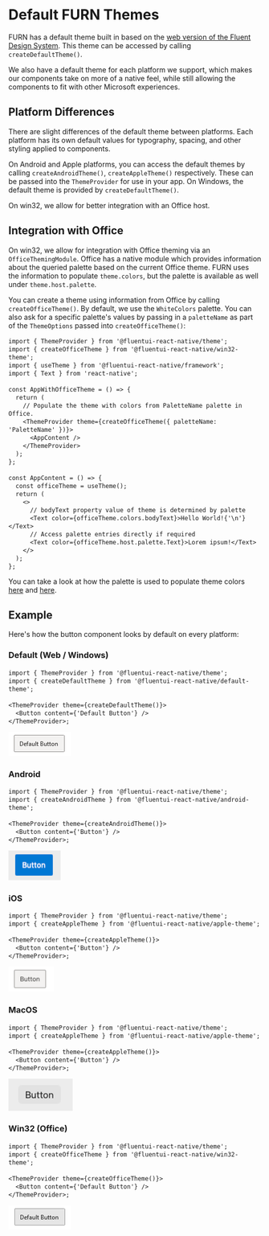 # Default FURN Themes

FURN has a default theme built in based on the [web version of the Fluent Design System](https://developer.microsoft.com/en-us/fluentui#/styles/web). This theme can be accessed by calling `createDefaultTheme()`.

We also have a default theme for each platform we support, which makes our components take on more of a native feel, while still allowing the components to fit with other Microsoft experiences.

## Platform Differences

There are slight differences of the default theme between platforms. Each platform has its own default values for typography, spacing, and other styling applied to components.

On Android and Apple platforms, you can access the default themes by calling `createAndroidTheme()`, `createAppleTheme()` respectively. These can be passed into the `ThemeProvider` for use in your app. On Windows, the default theme is provided by `createDefaultTheme()`.

On win32, we allow for better integration with an Office host.

## Integration with Office

On win32, we allow for integration with Office theming via an `OfficeThemingModule`. Office has a native module which provides information about the queried palette based on the current Office theme. FURN uses the information to populate `theme.colors`, but the palette is available as well under `theme.host.palette`.

You can create a theme using information from Office by calling `createOfficeTheme()`. By default, we use the `WhiteColors` palette. You can also ask for a specific palette's values by passing in a `paletteName` as part of the `ThemeOptions` passed into `createOfficeTheme()`:

```tsx
import { ThemeProvider } from '@fluentui-react-native/theme';
import { createOfficeTheme } from '@fluentui-react-native/win32-theme';
import { useTheme } from '@fluentui-react-native/framework';
import { Text } from 'react-native';

const AppWithOfficeTheme = () => {
  return (
    // Populate the theme with colors from PaletteName palette in Office.
    <ThemeProvider theme={createOfficeTheme({ paletteName: 'PaletteName' })}>
      <AppContent />
    </ThemeProvider>
  );
};

const AppContent = () => {
  const officeTheme = useTheme();
  return (
    <>
      // bodyText property value of theme is determined by palette
      <Text color={officeTheme.colors.bodyText}>Hello World!{'\n'}</Text>
      // Access palette entries directly if required
      <Text color={officeTheme.host.palette.Text}>Lorem ipsum!</Text>
    </>
  );
};
```

You can take a look at how the palette is used to populate theme colors [here](https://github.com/microsoft/fluentui-react-native/blob/master/packages/theming/win32-theme/src/paletteFromOfficeColors.ts) and [here](https://github.com/microsoft/fluentui-react-native/blob/master/packages/theming/win32-theme/src/createAliasesFromPalette.ts).

## Example

Here's how the button component looks by default on every platform:

### Default (Web / Windows)

```tsx
import { ThemeProvider } from '@fluentui-react-native/theme';
import { createDefaultTheme } from '@fluentui-react-native/default-theme';

<ThemeProvider theme={createDefaultTheme()}>
  <Button content={'Default Button'} />
</ThemeProvider>;
```

![Image of default button with default theme applied in FURN](./assets/default.png)

### Android

```tsx
import { ThemeProvider } from '@fluentui-react-native/theme';
import { createAndroidTheme } from '@fluentui-react-native/android-theme';

<ThemeProvider theme={createAndroidTheme()}>
  <Button content={'Button'} />
</ThemeProvider>;
```

![Image of default button with default Android theme applied in FURN](./assets/android.png)

### iOS

```tsx
import { ThemeProvider } from '@fluentui-react-native/theme';
import { createAppleTheme } from '@fluentui-react-native/apple-theme';

<ThemeProvider theme={createAppleTheme()}>
  <Button content={'Button'} />
</ThemeProvider>;
```

![Image of default button with default Apple theme on iOS applied in FURN](./assets/iOS.png)

### MacOS

```tsx
import { ThemeProvider } from '@fluentui-react-native/theme';
import { createAppleTheme } from '@fluentui-react-native/apple-theme';

<ThemeProvider theme={createAppleTheme()}>
  <Button content={'Button'} />
</ThemeProvider>;
```

![Image of default button with default Apple theme on Mac applied in FURN](./assets/macOS.png)

### Win32 (Office)

```tsx
import { ThemeProvider } from '@fluentui-react-native/theme';
import { createOfficeTheme } from '@fluentui-react-native/win32-theme';

<ThemeProvider theme={createOfficeTheme()}>
  <Button content={'Default Button'} />
</ThemeProvider>;
```

![Image of default button with Office White Colors theme applied in FURN](./assets/win32.png)
